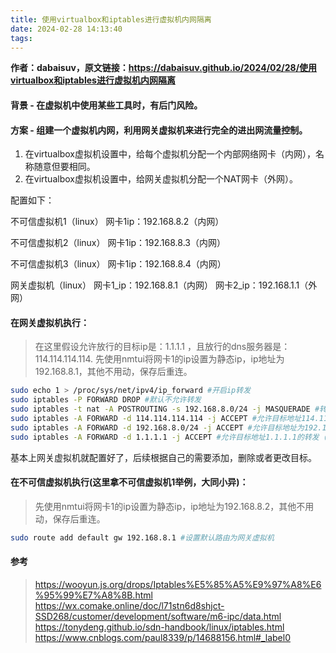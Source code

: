 ```yaml
---
title: 使用virtualbox和iptables进行虚拟机内网隔离
date: 2024-02-28 14:13:40
tags:
---
```

**作者：dabaisuv，原文链接：https://dabaisuv.github.io/2024/02/28/使用virtualbox和iptables进行虚拟机内网隔离**
#### 背景 - 在虚拟机中使用某些工具时，有后门风险。
#### 方案 - 组建一个虚拟机内网，利用网关虚拟机来进行完全的进出网流量控制。

1. 在virtualbox虚拟机设置中，给每个虚拟机分配一个内部网络网卡（内网），名称随意但要相同。
2. 在virtualbox虚拟机设置中，给网关虚拟机分配一个NAT网卡（外网）。

配置如下：

不可信虚拟机1（linux）
网卡1ip：192.168.8.2（内网）

不可信虚拟机2（linux）
网卡1ip：192.168.8.3（内网）

不可信虚拟机3（linux）
网卡1ip：192.168.8.4（内网）

网关虚拟机（linux）
网卡1_ip：192.168.8.1（内网）
网卡2_ip：192.168.1.1（外网）


#### 在网关虚拟机执行：
> 在这里假设允许放行的目标ip是：1.1.1.1 ，且放行的dns服务器是：114.114.114.114.
先使用nmtui将网卡1的ip设置为静态ip，ip地址为192.168.8.1，其他不用动，保存后重连。

```bash
sudo echo 1 > /proc/sys/net/ipv4/ip_forward #开启ip转发
sudo iptables -P FORWARD DROP #默认不允许转发
sudo iptables -t nat -A POSTROUTING -s 192.168.8.0/24 -j MASQUERADE #转发时更改源地址
sudo iptables -A FORWARD -d 114.114.114.114 -j ACCEPT #允许目标地址114.114.114.114的转发（这是国内的dns服务器，你可以改成自己想要的）
sudo iptables -A FORWARD -d 192.168.8.0/24 -j ACCEPT #允许目标地址为192.168.8.0/24网段的转发
sudo iptables -A FORWARD -d 1.1.1.1 -j ACCEPT #允许目标地址1.1.1.1的转发（这里可以改为自己想让虚拟机能够访问的外网ip）
```
基本上网关虚拟机就配置好了，后续根据自己的需要添加，删除或者更改目标。

#### 在不可信虚拟机执行(这里拿不可信虚拟机1举例，大同小异)：
> 先使用nmtui将网卡1的ip设置为静态ip，ip地址为192.168.8.2，其他不用动，保存后重连。

```bash
sudo route add default gw 192.168.8.1 #设置默认路由为网关虚拟机
```
#### 参考
> https://wooyun.js.org/drops/Iptables%E5%85%A5%E9%97%A8%E6%95%99%E7%A8%8B.html
https://wx.comake.online/doc/l71stn6d8shjct-SSD268/customer/development/software/m6-ipc/data.html
https://tonydeng.github.io/sdn-handbook/linux/iptables.html
https://www.cnblogs.com/paul8339/p/14688156.html#_label0